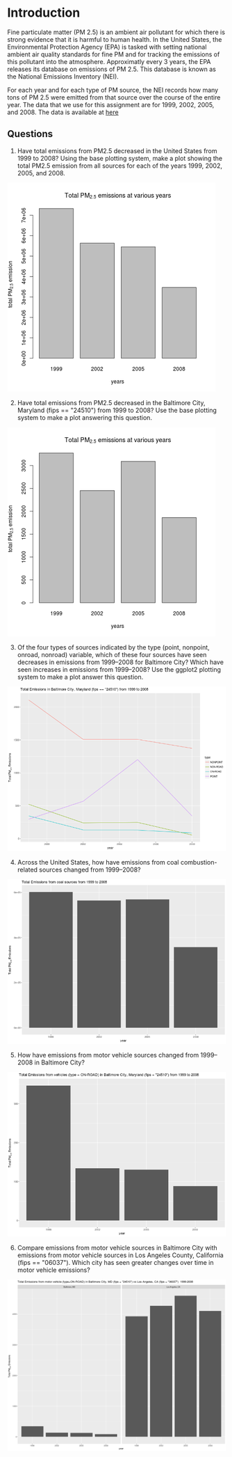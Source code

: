 Introduction
=============

Fine particulate matter (PM 2.5) is an ambient air pollutant for which there
is strong evidence that it is harmful to human health. In the United States, the
Environmental Protection Agency (EPA) is tasked with setting national ambient
air quality standards for fine PM and for tracking the emissions of this
pollutant into the atmosphere. Approximatly every 3 years, the EPA releases its
database on emissions of PM 2.5. This database is known as the National
Emissions Inventory (NEI). 

For each year and for each type of PM source, the NEI records how many tons of
PM 2.5 were emitted from that source over the course of the entire year. The
data that we use for this assignment are for 1999, 2002, 2005, and
2008. The data is available at [here](https://d396qusza40orc.cloudfront.net/exdata%2Fdata%2FNEI_data.zip)

Questions
-------

1. Have total emissions from PM2.5 decreased in the United States from 1999 to 2008? Using the base plotting system, make a plot showing the total PM2.5 emission from all sources for each of the years 1999, 2002, 2005, and 2008.

![plot1.png](./plot1.png)

2. Have total emissions from PM2.5 decreased in the Baltimore City, Maryland (fips == "24510") from 1999 to 2008? Use the base plotting system to make a plot answering this question.

![plot1.png](./plot2.png)

3. Of the four types of sources indicated by the type (point, nonpoint, onroad, nonroad) variable, which of these four sources have seen decreases in emissions from 1999–2008 for Baltimore City? Which have seen increases in emissions from 1999–2008? Use the ggplot2 plotting system to make a plot answer this question.

![plot1.png](./plot3.png)

4. Across the United States, how have emissions from coal combustion-related sources changed from 1999–2008?

![plot1.png](./plot4.png)

5. How have emissions from motor vehicle sources changed from 1999–2008 in Baltimore City?

![plot1.png](./plot5.png)

6. Compare emissions from motor vehicle sources in Baltimore City with emissions from motor vehicle sources in Los Angeles County, California (fips == "06037"). Which city has seen greater changes over time in motor vehicle emissions?

![plot1.png](./plot6.png)
